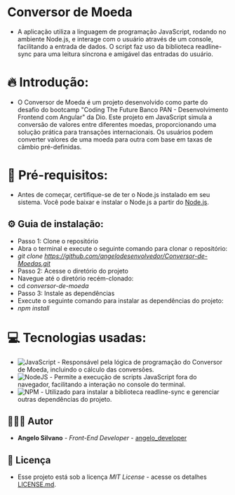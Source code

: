 # Conversor de Moeda
 * A aplicação utiliza a linguagem de programação JavaScript, rodando no ambiente Node.js, e interage com o usuário através de um console, facilitando a entrada de dados. O script faz uso da biblioteca readline-sync para uma leitura síncrona e amigável das entradas do usuário.
   
# 🔥 Introdução:

* O Conversor de Moeda é um projeto desenvolvido como parte do desafio do bootcamp "Coding The Future Banco PAN - Desenvolvimento Frontend com Angular" da Dio. Este projeto em JavaScript simula a conversão de valores entre diferentes moedas, proporcionando uma solução prática para transações internacionais. Os usuários podem converter valores de uma moeda para outra com base em taxas de câmbio pré-definidas.

# 🚀 Pré-requisitos:

* Antes de começar, certifique-se de ter o Node.js instalado em seu sistema. Você pode baixar e instalar o Node.js a partir do [Node.js](https://nodejs.org/en).

## ⚙️ Guia de instalação:

* Passo 1: Clone o repositório
* Abra o terminal e execute o seguinte comando para clonar o repositório:
* *git clone https://github.com/angelodesenvolvedor/Conversor-de-Moedas.git*
* Passo 2: Acesse o diretório do projeto
* Navegue até o diretório recém-clonado:
* cd *conversor-de-moeda*
* Passo 3: Instale as dependências
* Execute o seguinte comando para instalar as dependências do projeto:
* *npm install*
  

# 💻 Tecnologias usadas:
* ![JavaScript](https://img.shields.io/badge/javascript-%23323330.svg?style=for-the-badge&logo=javascript&logoColor=%23F7DF1E) - Responsável pela lógica de programação do Conversor de Moeda, incluindo o cálculo das conversões.
* ![NodeJS](https://img.shields.io/badge/node.js-6DA55F?style=for-the-badge&logo=node.js&logoColor=white) -  Permite a execução de scripts JavaScript fora do navegador, facilitando a interação no console do terminal.
* ![NPM](https://img.shields.io/badge/NPM-%23CB3837.svg?style=for-the-badge&logo=npm&logoColor=white) - Utilizado para instalar a biblioteca readline-sync e gerenciar outras dependências do projeto.

 ## 🧑🏽‍💻 Autor

* **Angelo Silvano** - *Front-End Developer* - [angelo_developer](https://github.com/angelodesenvolvedor)


## 📄 Licença

* Esse projeto está sob a licença *MIT License* - acesse os detalhes [LICENSE.md](https://github.com/angelodesenvolvedor/Conversor-de-Moedas?tab=MIT-1-ov-file). 
